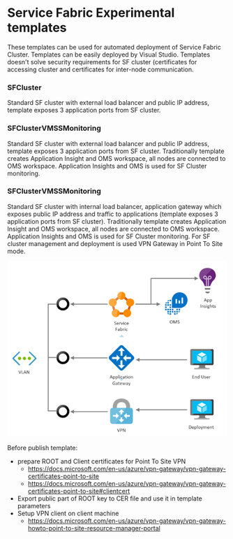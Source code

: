 # Service Fabric Experimental templates

These templates can be used for automated deployment of Service Fabric Cluster.
Templates can be easily deployed by Visual Studio.
Templates doesn't solve security requirements for SF cluster (certificates for accessing cluster and certificates for inter-node communication.

### SFCluster

Standard SF cluster with external load balancer and public IP address, template exposes 3 application ports from SF cluster.

### SFClusterVMSSMonitoring

Standard SF cluster with external load balancer and public IP address, template exposes 3 application ports from SF cluster.
Traditionally template creates Application Insight and OMS workspace, all nodes are connected to OMS workspace. Application Insights and OMS is used for SF Cluster monitoring.
 
### SFClusterVMSSMonitoring

Standard SF cluster with internal load balancer, application gateway which exposes public IP address and traffic to applications (template exposes 3 application ports from SF cluster).
Traditionally template creates Application Insight and OMS workspace, all nodes are connected to OMS workspace. Application Insights and OMS is used for SF Cluster monitoring.
For SF cluster management and deployment is used VPN Gateway in Point To Site mode.

![img1.png](img/img1.png)

Before publish template:
* prepare ROOT and Client certificates for Point To Site VPN
    * https://docs.microsoft.com/en-us/azure/vpn-gateway/vpn-gateway-certificates-point-to-site
    * https://docs.microsoft.com/en-us/azure/vpn-gateway/vpn-gateway-certificates-point-to-site#clientcert
* Export public part of ROOT key to CER file and use it in template parameters
* Setup VPN client on client machine
    * https://docs.microsoft.com/en-us/azure/vpn-gateway/vpn-gateway-howto-point-to-site-resource-manager-portal  
 



